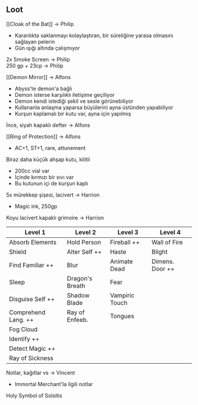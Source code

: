 ---
---  
  
## Loot  
[[Cloak of the Bat]] -> Philip  
- Karanlıkta saklanmayı kolaylaştıran, bir süreliğine yarasa olmasını sağlayan pelerin  
- Gün ışığı altında çalışmıyor  
  
2x Smoke Screen -> Philip  
250 gp + 23cp -> Philip  
  
[[Demon Mirror]] -> Alfons	  
- Abyss'te demon'a bağlı  
- Demon isterse karşılıklı iletişime geçiliyor  
- Demon kendi istediği şekil ve sesle görünebiliyor  
- Kullananla anlaşma yaparsa büyülerini ayna üstünden yapabiliyor  
- Kurşun kaplamalı bir kutu var, ayna için yapılmış  
  
İnce, siyah kapaklı defter -> Alfons  
  
[[Ring of Protection]] -> Alfons  
- AC+1, ST+1, rare, attunement  
  
Biraz daha küçük ahşap kutu, kilitli  
- 200cc vial var  
- İçinde kırmızı bir sıvı var  
- Bu kutunun içi de kurşun kaplı  
  
5x mürekkep şişesi, lacivert -> Harrion  
- Magic ink, 250gp  
  
Koyu lacivert kapaklı grimoire -> Harrion  
  
| Level 1             | Level 2         | Level 3        | Level 4         |  
|---------------------|-----------------|----------------|-----------------|  
| Absorb Elements     | Hold Person     | Fireball ++    | Wall of Fire    |  
| Shield              | Alter Self ++   | Haste          | Blight          |  
| Find Familiar ++    | Blur            | Animate Dead   | Dimens. Door ++ |  
| Sleep               | Dragon's Breath | Fear           |                 |  
| Disguise Self ++    | Shadow Blade    | Vampiric Touch |                 |  
| Comprehend Lang. ++ | Ray of Enfeeb.  | Tongues        |                 |  
| Fog Cloud           |                 |                |                 |  
| Identify ++         |                 |                |                 |  
| Detect Magic ++     |                 |                |                 |  
| Ray of Sickness     |                 |                |                 |  
  
Notlar, kağıtlar vs -> Vincent  
- Immortal Merchant'la ilgili notlar  
  
Holy Symbol of Solsitis